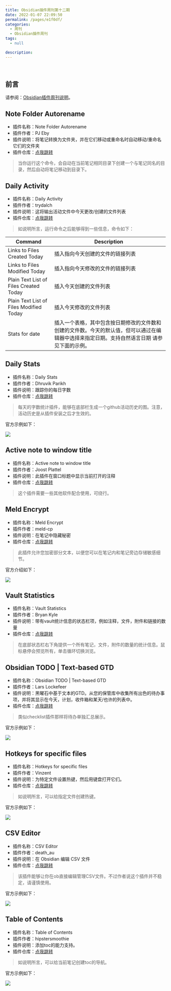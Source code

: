 ```yaml
---
title: Obsidian插件周刊第十二期
date: 2022-01-07 22:09:50
permalink: /pages/e1f0df/
categories:
  - 周刊
  - Obsidian插件周刊
tags:
  - null

description:
---
```


<br><ArticleTopAd></ArticleTopAd>

## 前言

请参阅：[Obsidian插件周刊说明](https://wiki.eryajf.net/pages/bcc523/)。

## Note Folder Autorename

- 插件名称：Note Folder Autorename
- 插件作者：PJ Eby
- 插件说明：将笔记转换为文件夹，并在它们移动或重命名时自动移动/重命名它们的文件夹
- 插件仓库：[点我跳转](https://github.com/pjeby/note-folder-autorename)

>当你运行这个命令，会自动在当前笔记相同目录下创建一个与笔记同名的目录，然后自动将笔记移动到目录下。

## Daily Activity

- 插件名称：Daily Activity
- 插件作者：trydalch
- 插件说明：这将输出活动文件中今天更改/创建的文件列表
- 插件仓库：[点我跳转](https://github.com/trydalch/obsidian-daily-activity)

>如说明所言，运行命令之后能够得到一些信息，命令如下：

| Command                                 | Description                                                                                                                                                                                                      |
| --------------------------------------- | ---------------------------------------------------------------------------------------------------------------------------------------------------------------------------------------------------------------- |
| Links to Files Created Today            | 插入指向今天创建的文件的链接列表                                                                                                                                                                   |
| Links to Files Modified Today           | 插入指向今天修改的文件的链接列表                                                                                                                                                                  |
| Plain Text List of Files Created Today  | 插入今天创建的文件列表                                                                                                                                                                            |
| Plain Text List of Files Modified Today | 插入今天修改的文件列表                                                                                                                                                                           |
| Stats for date                          | 插入一个表格，其中包含按日期修改的文件数和创建的文件数。今天的默认值，但可以通过在编辑器中选择来指定日期。支持自然语言日期 请参见下面的示例。 |


## Daily Stats

- 插件名称：Daily Stats
- 插件作者：Dhruvik Parikh
- 插件说明：跟踪你的每日字数
- 插件仓库：[点我跳转](https://github.com/dhruvik7/obsidian-daily-stats)

>每天的字数统计插件，能够在底部栏生成一个github活动历史的图。注意，活动历史是从插件安装之后才生效的。

官方示例如下：

![](http://t.eryajf.net/imgs/2022/01/414f586f53de652f.png)

## Active note to window title

- 插件名称：Active note to window title
- 插件作者：Joost Plattel
- 插件说明：此插件在窗口标题中显示当前打开的注释
- 插件仓库：[点我跳转](https://github.com/jplattel/open-note-to-window-title)

>这个插件需要一些其他软件配合使用，可绕行。

## Meld Encrypt

- 插件名称：Meld Encrypt
- 插件作者：meld-cp
- 插件说明：在笔记中隐藏秘密
- 插件仓库：[点我跳转](https://github.com/meld-cp/obsidian-encrypt)

>此插件允许您加密部分文本，以便您可以在笔记内和笔记旁边存储敏感细节。

官方介绍如下：

![](http://t.eryajf.net/imgs/2022/01/f56c9d466de3ec89.png)

## Vault Statistics

- 插件名称：Vault Statistics
- 插件作者：Bryan Kyle
- 插件说明：带有vault统计信息的状态栏项，例如注释，文件，附件和链接的数量
- 插件仓库：[点我跳转](https://github.com/bkyle/obsidian-vault-statistics-plugin)

>在底部状态栏右下角提供一个所有笔记，文件，附件的数量的统计信息。鼠标悬停会预览所有，单击循环切换浏览。

## Obsidian TODO | Text-based GTD

- 插件名称：Obsidian TODO | Text-based GTD
- 插件作者：Lars Lockefeer
- 插件说明：黑曜石中基于文本的GTD。从您的保管库中收集所有出色的待办事项，并将其显示在今天，计划，收件箱和某天/也许的列表中。
- 插件仓库：[点我跳转](https://github.com/larslockefeer/obsidian-plugin-todo)

>类似checklist插件那样将待办单独汇总展示。

官方示例如下：

![](http://t.eryajf.net/imgs/2022/01/e113979999b1f2e2.png)

## Hotkeys for specific files

- 插件名称：Hotkeys for specific files
- 插件作者：Vinzent
- 插件说明：为特定文件设置热键，然后用键盘打开它们。
- 插件仓库：[点我跳转](https://github.com/Vinzent03/obsidian-hotkeys-for-specific-files)

>如说明所言，可以给指定文件创建热键。

官方示例如下：

![](http://t.eryajf.net/imgs/2022/01/b75b72dec17009af.png)

## CSV Editor

- 插件名称：CSV Editor
- 插件作者：death_au
- 插件说明：在 Obsidian 编辑 CSV 文件
- 插件仓库：[点我跳转](https://github.com/deathau/csv-obsidian)

>该插件能够让你在ob直接编辑管理CSV文件。不过作者说这个插件并不稳定，请谨慎使用。

官方示例如下：

![](http://t.eryajf.net/imgs/2022/01/ac968ffb3de181b0.png)

## Table of Contents

- 插件名称：Table of Contents
- 插件作者：hipstersmoothie
- 插件说明：添加toc的能力支持。
- 插件仓库：[点我跳转](https://github.com/hipstersmoothie/obsidian-plugin-toc)

>如说明所言，可以给当前笔记创建toc的导航。

官方示例如下：

![](http://t.eryajf.net/imgs/2022/01/567e206f38075dcd.gif)




<br><ArticleTopAd></ArticleTopAd>
